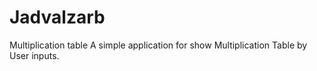 # Jadvalzarb
Multiplication table
A simple application for show Multiplication Table by User inputs.
